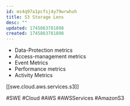 ```yaml
---
id: ms4q97a1pcfsj4y79wrwhuh
title: S3 Storage Lens
desc: ""
updated: 1745863781898
created: 1745863781898
---
```


- Data-Protection metrics
- Access-management metrics
- Event Metrics
- Performance metrics
- Activity Metrics

[[swe.cloud.aws.services.s3]]

#SWE #Cloud #AWS #AWSServices #AmazonS3
